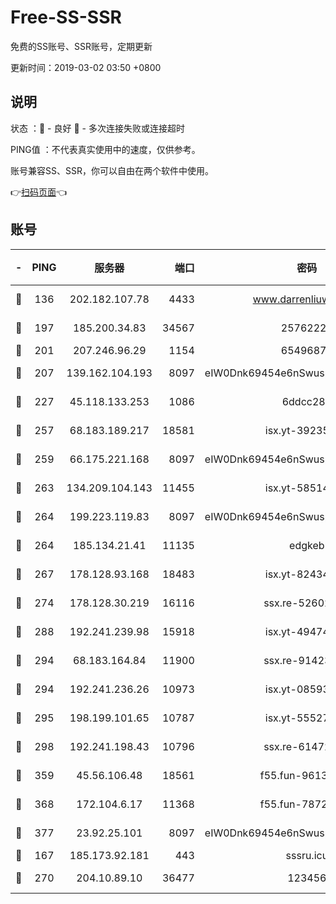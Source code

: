 # Free-SS-SSR

免费的SS账号、SSR账号，定期更新

更新时间：2019-03-02 03:50 +0800

## 说明

状态     ：🙂 - 良好 🙁 - 多次连接失败或连接超时

PING值   ：不代表真实使用中的速度，仅供参考。

账号兼容SS、SSR，你可以自由在两个软件中使用。

👉[扫码页面](https://liesauer.github.io/free-ss-ssr.github.io/)👈

## 账号

|-|PING|服务器|端口|密码|加密方式|区域|
|:----:|:----:|:-----:|-----:|:----:|:----:|:----:|
|🙂|136|202.182.107.78|4433|www.darrenliuwei.com|aes-256-cfb|JP|
|🙂|197|185.200.34.83|34567|25762225|aes-256-cfb|US|
|🙂|201|207.246.96.29|1154|65496879|chacha20|US|
|🙂|207|139.162.104.193|8097|eIW0Dnk69454e6nSwuspv9DmS201tQ0D|aes-256-cfb|JP|
|🙂|227|45.118.133.253|1086|6ddcc286|aes-256-cfb|SG|
|🙂|257|68.183.189.217|18581|isx.yt-39235450|aes-256-cfb|SG|
|🙂|259|66.175.221.168|8097|eIW0Dnk69454e6nSwuspv9DmS201tQ0D|aes-256-cfb|US|
|🙂|263|134.209.104.143|11455|isx.yt-58514874|aes-256-cfb|SG|
|🙂|264|199.223.119.83|8097|eIW0Dnk69454e6nSwuspv9DmS201tQ0D|aes-256-cfb|US|
|🙂|264|185.134.21.41|11135|edgkeb|aes-256-cfb|GB|
|🙂|267|178.128.93.168|18483|isx.yt-82434305|aes-256-cfb|SG|
|🙂|274|178.128.30.219|16116|ssx.re-52602728|aes-256-cfb|SG|
|🙂|288|192.241.239.98|15918|isx.yt-49474525|aes-256-cfb|US|
|🙂|294|68.183.164.84|11900|ssx.re-91423865|aes-256-cfb|US|
|🙂|294|192.241.236.26|10973|isx.yt-08593579|aes-256-cfb|US|
|🙂|295|198.199.101.65|10787|isx.yt-55527234|aes-256-cfb|US|
|🙂|298|192.241.198.43|10796|ssx.re-61472012|aes-256-cfb|US|
|🙂|359|45.56.106.48|18561|f55.fun-96139570|aes-256-cfb|US|
|🙂|368|172.104.6.17|11368|f55.fun-78724518|aes-256-cfb|US|
|🙂|377|23.92.25.101|8097|eIW0Dnk69454e6nSwuspv9DmS201tQ0D|aes-256-cfb|US|
|🙂|167|185.173.92.181|443|sssru.icu|rc4-md5|RU|
|🙂|270|204.10.89.10|36477|123456|aes-256-cfb|US|
